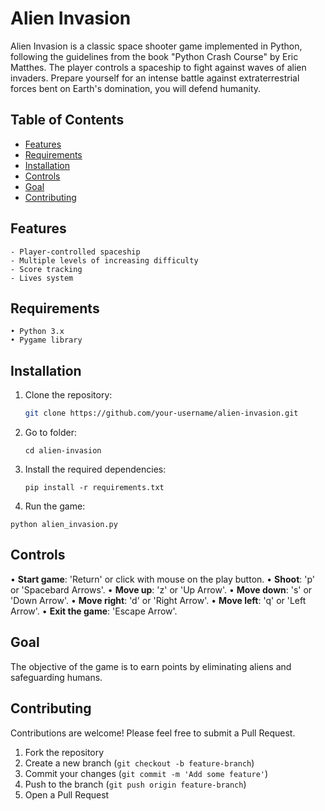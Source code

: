 # Alien Invasion

Alien Invasion is a classic space shooter game implemented in Python, following the guidelines from the book "Python Crash Course" by Eric Matthes. The player controls a spaceship to fight against waves of alien invaders.
Prepare yourself for an intense battle against extraterrestrial forces bent on Earth's domination, you will defend humanity.

## Table of Contents

   - [Features](#features)
   - [Requirements](#requirements)
   - [Installation](#installation)
   - [Controls](#controls)
   - [Goal](#goal)
   - [Contributing](#contributing)

## Features

    - Player-controlled spaceship
    - Multiple levels of increasing difficulty
    - Score tracking
    - Lives system

## Requirements

    • Python 3.x
    • Pygame library

## Installation

1. Clone the repository:
   ```bash
   git clone https://github.com/your-username/alien-invasion.git

2. Go to folder:
   ```
   cd alien-invasion

3. Install the required dependencies:
   ```
   pip install -r requirements.txt

4.	Run the game:
   ```
   python alien_invasion.py
   ```

## Controls

   • **Start game**: 'Return' or click with mouse on the play button. 
   • **Shoot**: 'p' or 'Spacebard Arrows'.
   • **Move up**: 'z' or 'Up Arrow'.
   • **Move down**: 's' or 'Down Arrow'.
   • **Move right**: 'd' or 'Right Arrow'.
   • **Move left**: 'q' or 'Left Arrow'.
   • **Exit the game**: 'Escape Arrow'.

## Goal 

The objective of the game is to earn points by eliminating aliens and safeguarding humans.

## Contributing

Contributions are welcome! Please feel free to submit a Pull Request.

  1. Fork the repository
  2. Create a new branch (`git checkout -b feature-branch`)
  3. Commit your changes (`git commit -m 'Add some feature'`)
  4. Push to the branch (`git push origin feature-branch`)
  5. Open a Pull Request